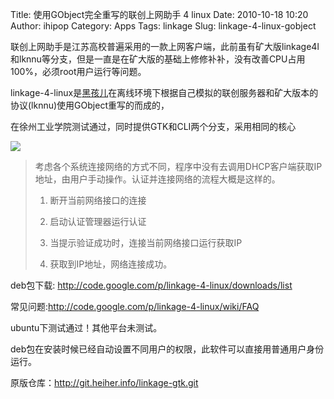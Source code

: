 Title: 使用GObject完全重写的联创上网助手 4 linux
Date: 2010-10-18 10:20
Author: ihipop
Category: Apps
Tags: linkage
Slug: linkage-4-linux-gobject

联创上网助手是江苏高校普遍采用的一款上网客户端，此前虽有矿大版linkage4l和lknnu等分支，但是一直是在矿大版的基础上修修补补，没有改善CPU占用100%，必须root用户运行等问题。  

linkage-4-linux是[黑孩儿](https://www.heiher.info/1883.html)在离线环境下根据自己模拟的联创服务器和矿大版本的协议(lknnu)使用GObject重写的而成的，  

在徐州工业学院测试通过，同时提供GTK和CLI两个分支，采用相同的核心  

![](http://linkage-4-linux.googlecode.com/svn/trunk/sanpshot/linkage-gtk-view.png)

> 考虑各个系统连接网络的方式不同，程序中没有去调用DHCP客户端获取IP地址，由用户手动操作。认证并连接网络的流程大概是这样的。  
>   
>  1. 断开当前网络接口的连接  
>   
>  2. 启动认证管理器运行认证  
>   
>  3. 当提示验证成功时，连接当前网络接口运行获取IP  
>   
>  4. 获取到IP地址，网络连接成功。

deb包下载: <http://code.google.com/p/linkage-4-linux/downloads/list>

常见问题:<http://code.google.com/p/linkage-4-linux/wiki/FAQ>

ubuntu下测试通过！其他平台未测试。  

deb包在安装时候已经自动设置不同用户的权限，此软件可以直接用普通用户身份运行。  

原版仓库：<http://git.heiher.info/linkage-gtk.git>
